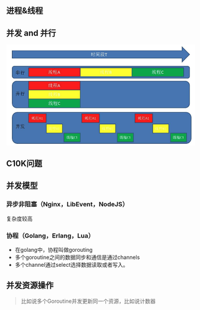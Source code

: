 



## 进程&线程


## 并发 and 并行

![并发and并行](./concurrency.png)


## C10K问题


## 并发模型

### 异步非阻塞（Nginx，LibEvent，NodeJS）

复杂度较高

### 协程（Golang，Erlang，Lua）

- 在golang中，协程叫做gorouting
- 多个goroutine之间的数据同步和通信是通过channels
- 多个channel通过select选择数据读取或者写入。





## 并发资源操作

> 比如说多个Goroutine并发更新同一个资源，比如说计数器